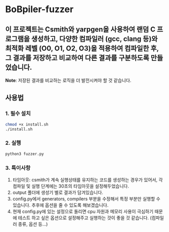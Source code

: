 # BoBpiler-fuzzer
이 프로젝트는 Csmith와 yarpgen을 사용하여 랜덤 C 프로그램을 생성하고, 
다양한 컴파일러 (gcc, clang 등)와 최적화 레벨 (O0, O1, O2, O3)을 적용하여 컴파일한 후, 그 결과를 저장하고 비교하여 다른 결과를 구분하도록 만들었습니다.
---

**Note**: 저장된 결과를 비교하는 로직을 더 발전시켜야 할 것 같습니다.

## 사용법

### 1. 필수 설치

```bash
chmod +x install.sh
./install.sh
```

### 2. 실행
```bash
python3 fuzzer.py
```

### 3. 특이사항
1. 타임아웃: csmith가 계속 실행상태를 유지하는 코드를 생성하는 경우가 있어서, 각 컴파일 및 실행 단계에는 30초의 타임아웃을 설정해두었습니다.  
2. output 폴더에 생성기 별로 결과가 담겨있습니다.  
3. config.py에서 generators, compilers 부분을 수정해서 특정 부분만 실행할 수 있습니다. 추후에 옵션을 줄 수 있도록 해보겠습니다.  
4. 현재 config.py에 있는 설정으로 돌리면 cpu 자원과 메모리 사용이 극심하기 때문에 테스트 하고 싶은 옵션으로 설정해주고 실행하는 것이 좋을 것 같습니다.  (컴파일러 종류, 옵션 등...)


